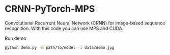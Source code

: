 # CRNN-PyTorch-MPS
 Convolutional Recurrent Neural Network (CRNN) for image-based sequence recognition. 
 With this code you can use MPS and CUDA.

 Run demo

  ```sh
  python demo.py -m path/to/model -i data/demo.jpg
  ```
